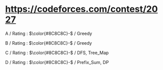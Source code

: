 # https://codeforces.com/contest/2027

A / Rating : $\color{#8C8C8C}-$ / Greedy

B / Rating : $\color{#8C8C8C}-$ / Greedy

C / Rating : $\color{#8C8C8C}-$ / DFS, Tree_Map

D / Rating : $\color{#8C8C8C}-$ / Prefix_Sum, DP

